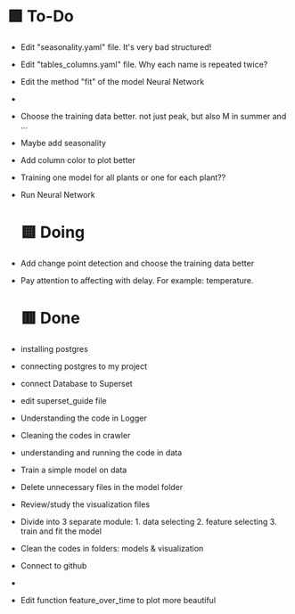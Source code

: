 🟩 To-Do
==========================


* Edit "seasonality.yaml" file. It's very bad structured!
* Edit "tables_columns.yaml" file. Why each name is repeated twice?
* Edit the method "fit" of the model Neural Network
* 
* Choose the training data better. not just peak, but also M in summer and ...
* Maybe add seasonality
* Add column color to plot better
* Training one model for all plants or one for each plant??
* Run Neural Network

  🟨 Doing
  ==========================
* Add change point detection and choose the training data better
* Pay attention to affecting with delay. For example: temperature.

  🟥 Done
  ==========================

* installing postgres
* connecting postgres to my project
* connect Database to Superset
* edit superset_guide file
* Understanding the code in Logger
* Cleaning the codes in crawler
* understanding and running the code in data
* Train a simple model on data
* Delete unnecessary files in the model folder
* Review/study the visualization files
* Divide into 3 separate module: 1. data selecting 2. feature selecting 3. train and fit the model
* Clean the codes in folders: models & visualization
* Connect to github
* 
* Edit function feature_over_time to plot more beautiful
